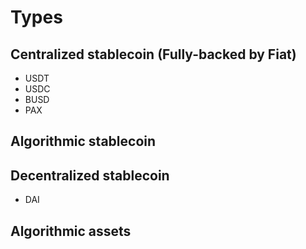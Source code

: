 # Types

## Centralized stablecoin (Fully-backed by Fiat)

- USDT
- USDC
- BUSD
- PAX

## Algorithmic stablecoin

## Decentralized stablecoin

- DAI

## Algorithmic assets
